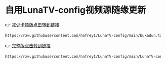 # 自用LunaTV-config视频源随缘更新

👉 [减少卡顿版点击转到链接](https://raw.githubusercontent.com/hafrey1/LunaTV-config/main/bukadun.txt)

```bash
https://raw.githubusercontent.com/hafrey1/LunaTV-config/main/bukadun.txt
```

👉 [完整版点击转到链接](https://raw.githubusercontent.com/hafrey1/LunaTV-config/main/LunaTV-config.txt)

```bash
https://raw.githubusercontent.com/hafrey1/LunaTV-config/main/LunaTV-config.txt
```





